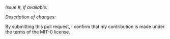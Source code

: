 *Issue #, if available:*

*Description of changes:*


By submitting this pull request, I confirm that my contribution is made under the terms of the MIT-0 license.
